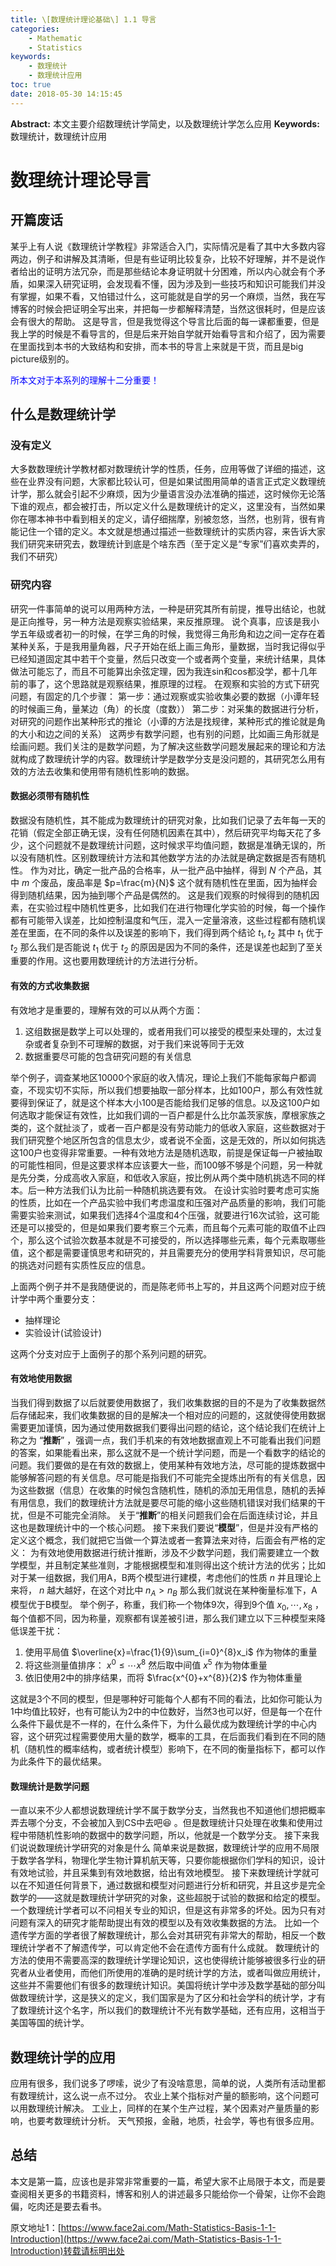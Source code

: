 ```yaml
---
title: \[数理统计理论基础\] 1.1 导言
categories:
    - Mathematic
    - Statistics
keywords:
    - 数理统计
    - 数理统计应用
toc: true
date: 2018-05-30 14:15:45
---
```


**Abstract:** 本文主要介绍数理统计学简史，以及数理统计学怎么应用
**Keywords:** 数理统计，数理统计应用

<!--more-->
# 数理统计理论导言
## 开篇废话
某乎上有人说《数理统计学教程》非常适合入门，实际情况是看了其中大多数内容两边，例子和讲解及其清晰，但是有些证明比较复杂，比较不好理解，并不是说作者给出的证明方法冗杂，而是那些结论本身证明就十分困难，所以内心就会有个矛盾，如果深入研究证明，会发现看不懂，因为涉及到一些技巧和知识可能我们并没有掌握，如果不看，又怕错过什么，这可能就是自学的另一个麻烦，当然，我在写博客的时候会把证明全写出来，并把每一步都解释清楚，当然这很耗时，但是应该会有很大的帮助。
这是导言，但是我觉得这个导言比后面的每一课都重要，但是我上学的时候是不看导言的，但是后来开始自学就开始看导言和介绍了，因为需要在里面找到本书的大致结构和安排，而本书的导言上来就是干货，而且是big picture级别的。

<font color="0000ff">所本文对于本系列的理解十二分重要！</font>
## 什么是数理统计学
### 没有定义
大多数数理统计学教材都对数理统计学的性质，任务，应用等做了详细的描述，这些在业界没有问题，大家都比较认可，但是如果试图用简单的语言正式定义数理统计学，那么就会引起不少麻烦，因为少量语言没办法准确的描述，这时候你无论落下谁的观点，都会被打击，所以定义什么是数理统计的定义，这里没有，当然如果你在哪本神书中看到相关的定义，请仔细揣摩，别被忽悠，当然，也别背，很有肯能记住一个错的定义。本文就是想通过描述一些数理统计的实质内容，来告诉大家我们研究来研究去，数理统计到底是个啥东西（至于定义是“专家”们喜欢卖弄的，我们不研究）
### 研究内容
研究一件事简单的说可以用两种方法，一种是研究其所有前提，推导出结论，也就是正向推导，另一种方法是观察实验结果，来反推原理。
说个真事，应该是我小学五年级或者初一的时候，在学三角的时候，我觉得三角形角和边之间一定存在着某种关系，于是我用量角器，尺子开始在纸上画三角形，量数据，当时我记得似乎已经知道固定其中若干个变量，然后只改变一个或者两个变量，来统计结果，具体做法可能忘了，而且不可能算出余弦定理，因为我连sin和cos都没学，都十几年前的事了，这个思路就是观察结果，推原理的过程。
在观察和实验的方式下研究问题，有固定的几个步骤：
第一步：通过观察或实验收集必要的数据（小谭年轻的时候画三角，量某边（角）的长度（度数））
第二步：对采集的数据进行分析，对研究的问题作出某种形式的推论（小谭的方法是找规律，某种形式的推论就是角的大小和边之间的关系）
这两步有数学问题，也有别的问题，比如画三角形就是绘画问题。我们关注的是数学问题，为了解决这些数学问题发展起来的理论和方法就构成了数理统计学的内容。数理统计学是数学分支是没问题的，其研究怎么用有效的方法去收集和使用带有随机性影响的数据。
#### 数据必须带有随机性
数据没有随机性，其不能成为数理统计的研究对象，比如我们记录了去年每一天的花销（假定全部正确无误，没有任何随机因素在其中），然后研究平均每天花了多少，这个问题就不是数理统计问题，这时候求平均值问题，数据是准确无误的，所以没有随机性。区别数理统计方法和其他数学方法的办法就是确定数据是否有随机性。
作为对比，确定一批产品的合格率，从一批产品中抽样，得到 $N$ 个产品，其中 $m$ 个废品，废品率是 $p=\frac{m}{N}$ 这个就有随机性在里面，因为抽样会得到随机结果，因为抽到哪个产品是偶然的。
这是我们观察的时候得到的随机因素，在实验过程中随机性更多，比如我们在进行物理化学实验的时候，每一个操作都有可能带入误差，比如控制温度和气压，混入一定量溶液，这些过程都有随机误差在里面，在不同的条件以及误差的影响下，我们得到两个结论 $t_1,t_2$ 其中 $t_1$ 优于 $t_2$ 那么我们是否能说 $t_1$ 优于 $t_2$ 的原因是因为不同的条件，还是误差也起到了至关重要的作用。这也要用数理统计的方法进行分析。
#### 有效的方式收集数据
有效地才是重要的，理解有效的可以从两个方面：
1. 这组数据是数学上可以处理的，或者用我们可以接受的模型来处理的，太过复杂或者复杂到不可理解的数据，对于我们来说等同于无效
2. 数据重要尽可能的包含研究问题的有关信息

举个例子，调查某地区10000个家庭的收入情况，理论上我们不能每家每户都调查，不现实切不实际，所以我们想要抽取一部分样本，比如100户，那么有效性就要得到保证了，就是这个样本大小100是否能给我们足够的信息。以及这100户如何选取才能保证有效性，比如我们调的一百户都是什么比尔盖茨家族，摩根家族之类的，这个就扯淡了，或者一百户都是没有劳动能力的低收入家庭，这些数据对于我们研究整个地区所包含的信息太少，或者说不全面，这是无效的，所以如何挑选这100户也变得非常重要。一种有效地方法是随机选取，前提是保证每一户被抽取的可能性相同，但是这要求样本应该要大一些，而100够不够是个问题，另一种就是先分类，分成高收入家庭，和低收入家庭，按比例从两个类中随机挑选不同的样本。后一种方法我们认为比前一种随机挑选要有效。
在设计实验时要考虑可实施的性质，比如在一个产品实验中我们考虑温度和压强对产品质量的影响，我们可能需要实验来测试，如果我们选择4个温度和4个压强，就要进行16次试验，这可能还是可以接受的，但是如果我们要考察三个元素，而且每个元素可能的取值不止四个，那么这个试验次数基本就是不可接受的，所以选择哪些元素，每个元素取哪些值，这个都是需要谨慎思考和研究的，并且需要充分的使用学科背景知识，尽可能的挑选对问题有实质性反应的信息。

上面两个例子并不是我随便说的，而是陈老师书上写的，并且这两个问题对应于统计学中两个重要分支：
- 抽样理论
- 实验设计(试验设计)

这两个分支对应于上面例子的那个系列问题的研究。
#### 有效地使用数据
当我们得到数据了以后就要使用数据了，我们收集数据的目的不是为了收集数据然后存储起来，我们收集数据的目的是解决一个相对应的问题的，这就使得使用数据需要更加谨慎，因为通过使用数据我们要得出问题的结论，这个结论我们在统计上称之为 “**推断**” ，强调一点，我们手机来的有效地数据直观上不可能看出我们问题的答案，如果能看出来，那么这就不是一个统计学问题，而是一个看数字的结论的问题。我们要做的是在有效的数据上，使用某种有效地方法，尽可能的提炼数据中能够解答问题的有关信息。尽可能是指我们不可能完全提炼出所有的有关信息，因为这些数据（信息）在收集的时候包含随机性，随机的添加无用信息，随机的丢掉有用信息，我们的数理统计方法就是要尽可能的缩小这些随机错误对我们结果的干扰，但是不可能完全消除。
关于“**推断**”的相关问题我们会在后面连续讨论，并且这也是数理统计中的一个核心问题。
接下来我们要说“**模型**”，但是并没有严格的定义这个概念，我们就把它当做一个算法或者一套算法来对待，后面会有严格的定义：
为有效地使用数据进行统计推断，涉及不少数学问题，我们需要建立一个数学模型，并且制定某些准则，才能根据模型和准则得出这个统计方法的优劣；比如对于某一组数据，我们用A，B两个模型进行建模，考虑他们的性质 $n$ 并且理论上来将， $n$ 越大越好，在这个对比中 $n_A > n_B$ 那么我们就说在某种衡量标准下，A模型优于B模型。
举个例子，称重，我们称一个物体9次，得到9个值 $x_0,\cdots,x_8$ ，每个值都不同，因为称量，观察都有误差被引进，那么我们建立以下三种模型来降低误差干扰：
1. 使用平局值 $\overline{x}=\frac{1}{9}\sum_{i=0}^{8}x_i$ 作为物体的重量
2. 将这些测量值排序： $x^{0}\leq \cdots x^{8}$ 然后取中间值 $x^{5}$ 作为物体重量
3. 依旧使用2中的排序结果，而将 $\frac{x^{0}+x^{8}}{2}$ 作为物体重量

这就是3个不同的模型，但是哪种好可能每个人都有不同的看法，比如你可能认为1中均值比较好，也有可能认为2中的中位数好，当然3也可以好，但是每一个在什么条件下最优是不一样的，在什么条件下，为什么最优成为数理统计学的中心内容，这个研究过程需要使用大量的数学，概率的工具，在后面我们看到在不同的随机（随机性的概率结构，或者统计模型）影响下，在不同的衡量指标下，都可以作为此条件下的最优结果。

#### 数理统计是数学问题
一直以来不少人都想说数理统计学不属于数学分支，当然我也不知道他们想把概率弄去哪个分支，不会被加入到CS中去吧😆 。但是数理统计只处理在收集和使用过程中带随机性影响的数据中的数学问题，所以，他就是一个数学分支。
接下来我们说说数理统计学研究的对象是什么
简单来说是数据，数理统计学的应用不局限于数学各学科，物理化学生物计算机航天等，只要你能根据你们学科的知识，设计有效地试验，并且采集到有效地数据，给出有效地模型。
接下来数理统计学就可以在不知道任何背景下，通过数据和模型对问题进行分析和研究，并且这步是完全数学的——这就是数理统计学研究的对象，这些超脱于试验的数据和给定的模型。
一个数理统计学者可以不问相关专业的知识，但是这有非常多的坏处。因为只有对问题有深入的研究才能帮助提出有效的模型以及有效收集数据的方法。
比如一个遗传学方面的学者很了解数理统计，那么会对其研究有非常大的帮助，相反一个数理统计学者不了解遗传学，可以肯定他不会在遗传方面有什么成就。
数理统计的方法的使用不需要高深的数理统计学理论知识，这也使得统计能够被很多行业的研究者从业者使用，而他们所使用的准确的是时统计学的方法，或者叫做应用统计，这些并不需要他们有很多的数理统计知识。美国将统计学中涉及数学基础的部分叫做数理统计学，这是狭义的定义，我们国家是为了区分和社会学科的统计学，才有了数理统计这个名字，所以我们的数理统计不光有数学基础，还有应用，这相当于美国等国的统计学。

## 数理统计学的应用
应用有很多，我们说多了啰嗦，说少了有没啥意思，简单的说，人类所有活动里都有数理统计，这么说一点不过分。
农业上某个指标对产量的额影响，这个问题可以用数理统计解决。
工业上，同样的在某个生产过程，某个因素对产量质量的影响，也要考数理统计分析。
天气预报，金融，地质，社会学，等也有很多应用。

## 总结
本文是第一篇，应该也是非常非常重要的一篇，希望大家不止局限于本文，而是要查阅相关更多的书籍资料，博客和别人的讲述最多只能给你一个骨架，让你不会跑偏，吃肉还是要去看书。





原文地址1：[https://www.face2ai.com/Math-Statistics-Basis-1-1-Introduction](https://www.face2ai.com/Math-Statistics-Basis-1-1-Introduction)转载请标明出处
